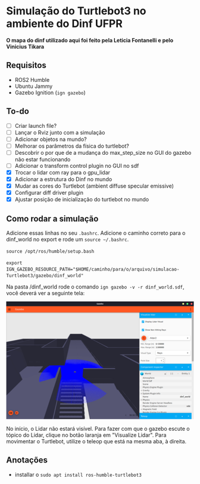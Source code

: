 # Simulação do Turtlebot3 no ambiente do Dinf UFPR

**O mapa do dinf utilizado aqui foi feito pela Leticia Fontanelli e pelo Vinicius Tikara**
## Requisitos 

- ROS2 Humble
- Ubuntu Jammy
- Gazebo Ignition (`ign gazebo`)

## To-do

- [ ] Criar launch file?
- [ ] Lançar o Rviz junto com a simulação
- [ ] Adicionar objetos na mundo?
- [ ] Melhorar os parâmetros da física do turtlebot?
- [ ] Descobrir o por que de a mudança do max_step_size no GUI do gazebo não estar funcionando
- [ ] Adicionar o transform control plugin no GUI no sdf
- [x] Trocar o lidar com ray para o gpu_lidar
- [x] Adicionar a estrutura do Dinf no mundo
- [x] Mudar as cores do Turtlebot (ambient diffuse specular emissive)
- [x] Configurar diff driver plugin
- [x] Ajustar posição de inicialização do turtlebot no mundo

## Como rodar a simulação

Adicione essas linhas no seu `.bashrc`. Adicione o caminho correto para o dinf_world no export e rode um `source ~/.bashrc`.

`source /opt/ros/humble/setup.bash`

`export IGN_GAZEBO_RESOURCE_PATH="$HOME/caminho/para/o/arquivo/simulacao-Turtlebot3/gazebo/dinf_world"`

Na pasta /dinf_world rode o comando `ign gazebo -v -r dinf_world.sdf`, você deverá ver a seguinte tela:

![Turtlebot no dinf](docs/images/dinf_simulation.png)

No início, o Lidar não estará visível. Para fazer com que o gazebo escute o tópico do Lidar, clique no botão laranja em "Visualize Lidar". Para movimentar o Turtlebot, utilize o teleop que está na mesma aba, à direita.

## Anotações

- installar o `sudo apt install ros-humble-turtlebot3`
